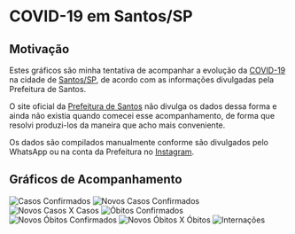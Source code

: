 # COVID-19 em Santos/SP

## Motivação

Estes gráficos são minha tentativa de acompanhar a evolução da [COVID-19](https://pt.wikipedia.org/wiki/COVID-19) na cidade de [Santos/SP](https://pt.wikipedia.org/wiki/Santos), de acordo com as informações divulgadas pela Prefeitura de Santos.

O site oficial da [Prefeitura de Santos](https://egov.santos.sp.gov.br/santosmapeada/Saude/DadosDEVIG/MapaDEVIG/#) não divulga os dados dessa forma e ainda não existia quando comecei esse acompanhamento, de forma que resolvi produzi-los da maneira que acho mais conveniente.

Os dados são compilados manualmente conforme são divulgados pelo WhatsApp ou na conta da Prefeitura no [Instagram](https://www.instagram.com/santoscidade/).

## Gráficos de Acompanhamento

![Casos Confirmados](/img/cases.jpg)
![Novos Casos Confirmados](/img/newcases.jpg)
![Novos Casos X Casos](/img/newcasescases.jpg)
![Óbitos Confirmados](/img/deaths.jpg)
![Novos Óbitos Confirmados](/img/newdeaths.jpg)
![Novos Óbitos X Óbitos](/img/newdeathsdeaths.jpg)
![Internações](/img/hospitalization.jpg)
